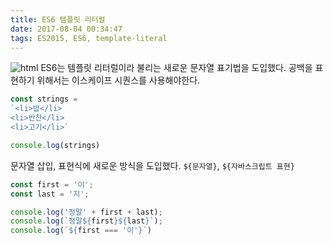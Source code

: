 ```yaml
---
title: ES6 템플릿 리터럴
date: 2017-08-04 00:34:47
tags: ES2015, ES6, template-literal
---
```

![html](../../../../images/es6.png)
ES6는 템플릿 리터럴이라 불리는 새로운 문자열 표기법을 도입했다.
공백을 표현하기 위해서는 이스케이프 시퀀스를 사용해야한다.

```js
const strings =
`<li>밥</li>
<li>반찬</li>
<li>고기</li>`

console.log(strings)
```

문자열 삽입, 표현식에 새로운 방식을 도입했다.
`${문자열}`, `${자바스크립트 표현}` 
```js
const first = '이';
const last = '지';

console.log('정말' + first + last);
console.log(`정말${first}${last}`);
console.log(`${first === '이'}`)
```

